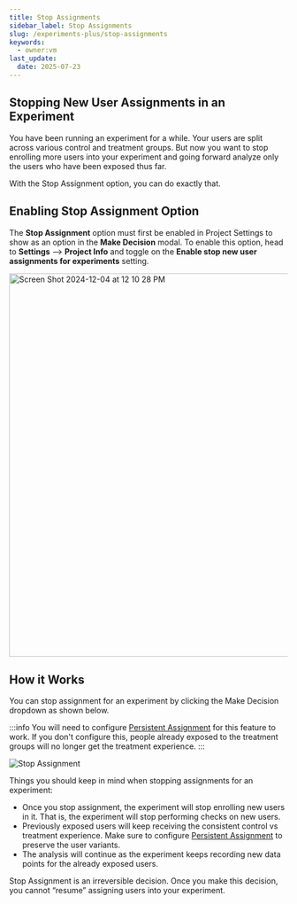 ```yaml
---
title: Stop Assignments
sidebar_label: Stop Assignments
slug: /experiments-plus/stop-assignments
keywords:
  - owner:vm
last_update:
  date: 2025-07-23
---
```



## Stopping New User Assignments in an Experiment

You have been running an experiment for a while. Your users are split across various control and treatment groups. But now you want to stop enrolling more users into your experiment and going forward analyze only the users who have been exposed thus far.

With the Stop Assignment option, you can do exactly that. 

## Enabling Stop Assignment Option
The **Stop Assignment** option must first be enabled in Project Settings to show as an option in the **Make Decision** modal. To enable this option, head to **Settings** --> **Project Info** and toggle on the **Enable stop new user assignments for experiments** setting. 

<img width="692" alt="Screen Shot 2024-12-04 at 12 10 28 PM" src="https://github.com/user-attachments/assets/cd4bf488-9f9f-486e-b152-123a35a0204e"/>


## How it Works
You can stop assignment for an experiment by clicking the Make Decision dropdown as shown below.

:::info 
You will need to configure [Persistent Assignment](/server/concepts/persistent_assignment) for this feature to work. If you don't configure this, people already exposed to the treatment groups will no longer get the treatment experience.
:::

![Stop Assignment](/img/stop_assignment.png)


Things you should keep in mind when stopping assignments for an experiment:
- Once you stop assignment, the experiment will stop enrolling new users in it. That is, the experiment will stop performing checks on new users.
- Previously exposed users will keep receiving the consistent control vs treatment experience. Make sure to configure [Persistent Assignment](/server/concepts/persistent_assignment) to preserve the user variants.
- The analysis will continue as the experiment keeps recording new data points for the already exposed users.

Stop Assignment is an irreversible decision. Once you make this decision, you cannot “resume” assigning users into your experiment.
